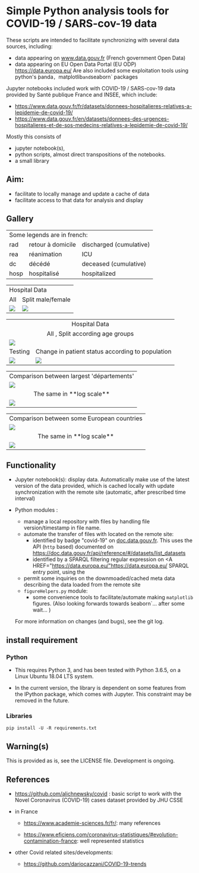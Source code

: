 # Simple Python analysis tools for COVID-19 / SARS-cov-19 data


 These scripts are intended to facilitate synchronizing with several data
 sources, including:
  - data appearing on www.data.gouv.fr (French government Open Data)
  - data appearing on EU Open Data Portal (EU ODP)  <A HREF="https://data.europa.eu/">https://data.europa.eu/</A>
 Are also included some exploitation tools using python's ̀panda`, `matplotlib` and `seaborn` packages
 
 Jupyter notebooks included work with COVID-19 / SARS-cov-19
 data provided by Santé publique France and INSEE,  which include:
- https://www.data.gouv.fr/fr/datasets/donnees-hospitalieres-relatives-a-lepidemie-de-covid-19/
- https://www.data.gouv.fr/en/datasets/donnees-des-urgences-hospitalieres-et-de-sos-medecins-relatives-a-lepidemie-de-covid-19/


Mostly this consists of
- jupyter notebook(s),
- python scripts, almost direct transpositions of the notebooks. 
- a small library 



## Aim:
- facilitate to locally manage and update a cache of data
- facilitate access to that data for analysis and display

## Gallery

<TABLE>
 <TR><TD COLSPAN="3">Some legends are in french: </TD> </TR>
 <TR><TD >rad</TD> <TD >retour à domicile</TD><TD >discharged (cumulative)</TD></TR>
 <TR><TD >rea</TD> <TD >réanimation</TD><TD >ICU</TD></TR>
 <TR><TD >dc</TD> <TD >décédé</TD><TD >deceased (cumulative)</TD></TR>
 <TR><TD >hosp</TD> <TD >hospitalisé</TD><TD > hospitalized</TD></TR>
</TABLE>

<TABLE>
 <TR><TD COLSPAN="2">Hospital Data</TD> </TR>
 <TF><TD>All</TD> <TD><CENTER>Split male/female</CENTER></TD> </TR>
 <TR><TD> <IMG SRC="./JupySessions/images/Chap01/FIG003.jpg"/></TD> 
     <TD> <IMG SRC="./JupySessions/images/Chap01/FIG004.jpg"/></TD> 
 </TR>
 </TABLE>
<TABLE>
    <TR><TD COLSPAN="2"><CENTER>Hospital Data</CENTER></TD> </TR>
    <TR><TD COLSPAN="2"><CENTER>All , Split according age groups</CENTER></TD> </TR>
    <TR><TD COLSPAN="2"> <IMG SRC="./JupySessions/images/Chap01/FIG005.jpg"/></TD></TR> 
    <TR>  <TD COLSPAN="1"><CENTER>Testing</CENTER></TD>  <TD COLSPAN="1">Change in patient status according to population</TD> </TR>
    <TR> <TD> <IMG SRC="./JupySessions/images/Chap01/FIG006.jpg"/></TD>
         <TD> <IMG SRC="./JupySessions/images/Chap01/FIG008.jpg"/></TD></TR>
 </TABLE>
<TABLE>
  <TR><TD COLSPAN="1"><CENTER>Comparison between largest 'départements'</CENTER></TD> </TR>
  <TR> <TD> <IMG SRC="./JupySessions/images/Chap01/FIG050.jpg"/></TD> </TR>
    <TR> <TD><CENTER> The same in **log scale** </CENTER></TD> </TR>
   <TR> <TD> <IMG SRC="./JupySessions/images/Chap01/FIG051.jpg"/></TD> </TR>
</TABLE>    

<TABLE>
  <TR><TD COLSPAN="1"><CENTER>Comparison between some European countries</CENTER></TD> </TR>
  <TR> <TD> <IMG SRC="./JupySessions/images/Chap03/FIG007.jpg"/></TD> </TR>
    <TR> <TD><CENTER> The same in **log scale** </CENTER></TD> </TR>
   <TR> <TD> <IMG SRC="./JupySessions/images/Chap03/FIG008.jpg"/></TD> </TR>
</TABLE>    


## Functionality
- Jupyter notebook(s): display data. Automatically make use of the latest version of the  data provided,
   which is cached locally   with  update synchronization with the remote site (automatic, after prescribed time interval)
- Python modules :
   - manage a local repository with files by handling file version/timestamp in file name. 
   - automate the transfer of files with located on the remote site:
     - identified by badge "covid-19" on  <A HREF="doc.data.gouv.fr">doc.data.gouv.fr</A>.
      This uses the API (`http` based) documented  on <A HREF="https://doc.data.gouv.fr/api/reference/#/datasets/list_datasets">
      https://doc.data.gouv.fr/api/reference/#/datasets/list_datasets </A>
     - identified by a SPARQL filtering regular expression on  <A HREF="https://data.europa.eu/"https://data.europa.eu/</A>
       SPARQL entry point, using the 
   - permit some inquiries on the downmoaded/cached meta data describing the data loaded from the remote site
   - `figureHelpers.py` module:
     - some convenience tools to facilitate/automate making `matplotlib` figures. (Also looking forwards towards ̀seaborn`... after some wait... )

   For more information on changes (and bugs), see the git log.

## install requirement
### Python
- This requires Python 3, and has been tested with Python 3.6.5, on a Linux
Ubuntu 18.04 LTS system.

- In the current version, the library is dependent on
some features from the IPython package, which comes with Jupyter. This constraint
may be removed in the future.

### Libraries
```
pip install -U -R requirements.txt

```


## Warning(s)
This is provided as is, see the LICENSE file. Development is ongoing.

## References
- https://github.com/alichnewsky/covid : basic script to work with the Novel Coronavirus (COVID-19) cases 
      dataset provided by JHU CSSE
- in France
  - https://www.academie-sciences.fr/fr/: many references

  - https://www.eficiens.com/coronavirus-statistiques/#evolution-contamination-france: well represented statistics

- other Covid related sites/developments:
  - https://github.com/dariocazzani/COVID-19-trends
  
